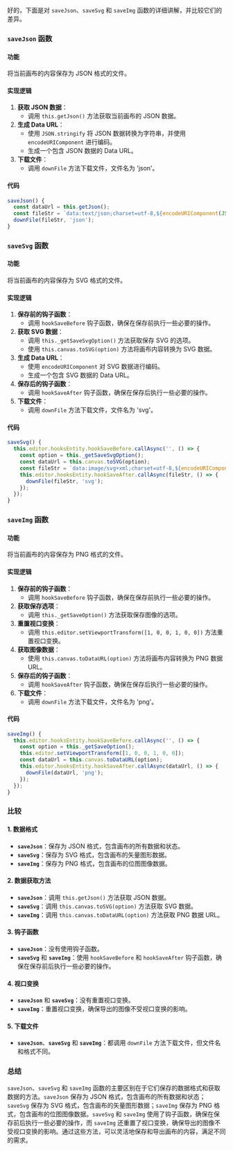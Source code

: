 好的，下面是对 `saveJson`、`saveSvg` 和 `saveImg` 函数的详细讲解，并比较它们的差异。

### `saveJson` 函数

#### 功能
将当前画布的内容保存为 JSON 格式的文件。

#### 实现逻辑
1. **获取 JSON 数据**：
   - 调用 `this.getJson()` 方法获取当前画布的 JSON 数据。
2. **生成 Data URL**：
   - 使用 `JSON.stringify` 将 JSON 数据转换为字符串，并使用 `encodeURIComponent` 进行编码。
   - 生成一个包含 JSON 数据的 Data URL。
3. **下载文件**：
   - 调用 `downFile` 方法下载文件，文件名为 'json'。

#### 代码
```javascript
saveJson() {
  const dataUrl = this.getJson();
  const fileStr = `data:text/json;charset=utf-8,${encodeURIComponent(JSON.stringify(dataUrl, null, '\t'))}`;
  downFile(fileStr, 'json');
}
```

### `saveSvg` 函数

#### 功能
将当前画布的内容保存为 SVG 格式的文件。

#### 实现逻辑
1. **保存前的钩子函数**：
   - 调用 `hookSaveBefore` 钩子函数，确保在保存前执行一些必要的操作。
2. **获取 SVG 数据**：
   - 调用 `this._getSaveSvgOption()` 方法获取保存 SVG 的选项。
   - 使用 `this.canvas.toSVG(option)` 方法将画布内容转换为 SVG 数据。
3. **生成 Data URL**：
   - 使用 `encodeURIComponent` 对 SVG 数据进行编码。
   - 生成一个包含 SVG 数据的 Data URL。
4. **保存后的钩子函数**：
   - 调用 `hookSaveAfter` 钩子函数，确保在保存后执行一些必要的操作。
5. **下载文件**：
   - 调用 `downFile` 方法下载文件，文件名为 'svg'。

#### 代码
```javascript
saveSvg() {
  this.editor.hooksEntity.hookSaveBefore.callAsync('', () => {
    const option = this._getSaveSvgOption();
    const dataUrl = this.canvas.toSVG(option);
    const fileStr = `data:image/svg+xml;charset=utf-8,${encodeURIComponent(dataUrl)}`;
    this.editor.hooksEntity.hookSaveAfter.callAsync(fileStr, () => {
      downFile(fileStr, 'svg');
    });
  });
}
```

### `saveImg` 函数

#### 功能
将当前画布的内容保存为 PNG 格式的文件。

#### 实现逻辑
1. **保存前的钩子函数**：
   - 调用 `hookSaveBefore` 钩子函数，确保在保存前执行一些必要的操作。
2. **获取保存选项**：
   - 调用 `this._getSaveOption()` 方法获取保存图像的选项。
3. **重置视口变换**：
   - 调用 `this.editor.setViewportTransform([1, 0, 0, 1, 0, 0])` 方法重置视口变换。
4. **获取图像数据**：
   - 使用 `this.canvas.toDataURL(option)` 方法将画布内容转换为 PNG 数据 URL。
5. **保存后的钩子函数**：
   - 调用 `hookSaveAfter` 钩子函数，确保在保存后执行一些必要的操作。
6. **下载文件**：
   - 调用 `downFile` 方法下载文件，文件名为 'png'。

#### 代码
```javascript
saveImg() {
  this.editor.hooksEntity.hookSaveBefore.callAsync('', () => {
    const option = this._getSaveOption();
    this.editor.setViewportTransform([1, 0, 0, 1, 0, 0]);
    const dataUrl = this.canvas.toDataURL(option);
    this.editor.hooksEntity.hookSaveAfter.callAsync(dataUrl, () => {
      downFile(dataUrl, 'png');
    });
  });
}
```

### 比较

#### 1. 数据格式
- **`saveJson`**：保存为 JSON 格式，包含画布的所有数据和状态。
- **`saveSvg`**：保存为 SVG 格式，包含画布的矢量图形数据。
- **`saveImg`**：保存为 PNG 格式，包含画布的位图图像数据。

#### 2. 数据获取方法
- **`saveJson`**：调用 `this.getJson()` 方法获取 JSON 数据。
- **`saveSvg`**：调用 `this.canvas.toSVG(option)` 方法获取 SVG 数据。
- **`saveImg`**：调用 `this.canvas.toDataURL(option)` 方法获取 PNG 数据 URL。

#### 3. 钩子函数
- **`saveJson`**：没有使用钩子函数。
- **`saveSvg`** 和 **`saveImg`**：使用 `hookSaveBefore` 和 `hookSaveAfter` 钩子函数，确保在保存前后执行一些必要的操作。

#### 4. 视口变换
- **`saveJson`** 和 **`saveSvg`**：没有重置视口变换。
- **`saveImg`**：重置视口变换，确保导出的图像不受视口变换的影响。

#### 5. 下载文件
- **`saveJson`**、**`saveSvg`** 和 **`saveImg`**：都调用 `downFile` 方法下载文件，但文件名和格式不同。

### 总结

`saveJson`、`saveSvg` 和 `saveImg` 函数的主要区别在于它们保存的数据格式和获取数据的方法。`saveJson` 保存为 JSON 格式，包含画布的所有数据和状态；`saveSvg` 保存为 SVG 格式，包含画布的矢量图形数据；`saveImg` 保存为 PNG 格式，包含画布的位图图像数据。`saveSvg` 和 `saveImg` 使用了钩子函数，确保在保存前后执行一些必要的操作，而 `saveImg` 还重置了视口变换，确保导出的图像不受视口变换的影响。通过这些方法，可以灵活地保存和导出画布的内容，满足不同的需求。
